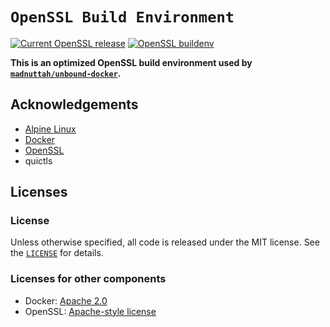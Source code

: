 # `OpenSSL Build Environment`

[![Current OpenSSL release](https://img.shields.io/github/v/tag/openssl/openssl?label=Current%20OpenSSL%20release&style=flat-square)](https://github.com/openssl/openssl/tags)
[![OpenSSL buildenv](https://img.shields.io/github/v/release/madnuttah/openssl-buildenv?include_prereleases&label=madnuttah/openssl-buildenv%20release&style=flat-square)](https://github.com/madnuttah/openssl-buildenv/releases)


**This is an optimized OpenSSL build environment used by [`madnuttah/unbound-docker`](https://github.com/madnuttah/unbound-docker/).**

## Acknowledgements

- [Alpine Linux](https://www.alpinelinux.org/)
- [Docker](https://www.docker.com/)
- [OpenSSL](https://www.openssl.org/)
- quictls

## Licenses

### License

Unless otherwise specified, all code is released under the MIT license.
See the [`LICENSE`](https://github.com/madnuttah/openssl-buildenv/blob/main/LICENSE) for details.

### Licenses for other components

- Docker: [Apache 2.0](https://github.com/docker/docker/blob/master/LICENSE)
- OpenSSL: [Apache-style license](https://www.openssl.org/source/license.html)
